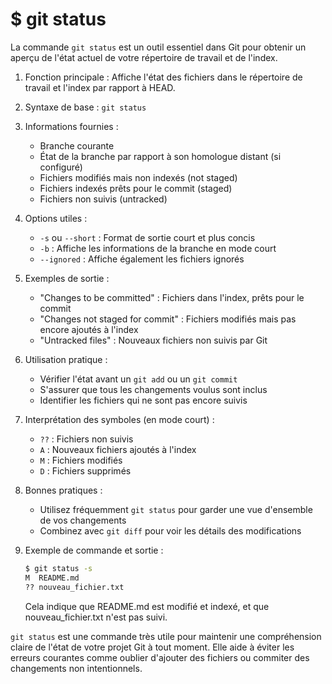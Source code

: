 # $ git status

La commande `git status` est un outil essentiel dans Git pour obtenir un aperçu de l'état actuel de votre répertoire de travail et de l'index.

1. Fonction principale :
   Affiche l'état des fichiers dans le répertoire de travail et l'index par rapport à HEAD.

2. Syntaxe de base :
   `git status`

3. Informations fournies :
   - Branche courante
   - État de la branche par rapport à son homologue distant (si configuré)
   - Fichiers modifiés mais non indexés (not staged)
   - Fichiers indexés prêts pour le commit (staged)
   - Fichiers non suivis (untracked)

4. Options utiles :
   - `-s` ou `--short` : Format de sortie court et plus concis
   - `-b` : Affiche les informations de la branche en mode court
   - `--ignored` : Affiche également les fichiers ignorés

5. Exemples de sortie :
   - "Changes to be committed" : Fichiers dans l'index, prêts pour le commit
   - "Changes not staged for commit" : Fichiers modifiés mais pas encore ajoutés à l'index
   - "Untracked files" : Nouveaux fichiers non suivis par Git

6. Utilisation pratique :
   - Vérifier l'état avant un `git add` ou un `git commit`
   - S'assurer que tous les changements voulus sont inclus
   - Identifier les fichiers qui ne sont pas encore suivis

7. Interprétation des symboles (en mode court) :
   - `??` : Fichiers non suivis
   - `A` : Nouveaux fichiers ajoutés à l'index
   - `M` : Fichiers modifiés
   - `D` : Fichiers supprimés

8. Bonnes pratiques :
   - Utilisez fréquemment `git status` pour garder une vue d'ensemble de vos changements
   - Combinez avec `git diff` pour voir les détails des modifications

9. Exemple de commande et sortie :
   ```bash
   $ git status -s
   M  README.md
   ?? nouveau_fichier.txt
   ```
   Cela indique que README.md est modifié et indexé, et que nouveau_fichier.txt n'est pas suivi.

`git status` est une commande très utile pour maintenir une compréhension claire de l'état de votre projet Git à tout moment. Elle aide à éviter les erreurs courantes comme oublier d'ajouter des fichiers ou commiter des changements non intentionnels.